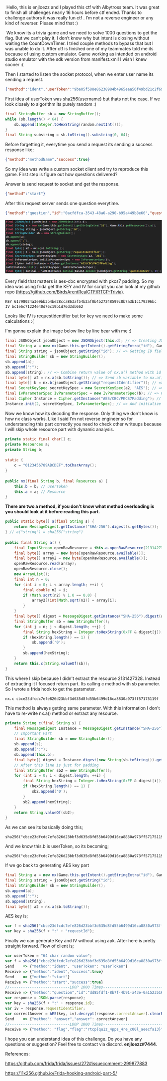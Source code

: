 ​	Hello, this is enjloezz and I played this ctf with Albytross team. It was great to finish all challenges nearly 16 hours before ctf ended. Thanks to challenge authors it was really fun ctf . I’m not a reverse engineer or any kind of reverser. Please mind that :)

​	We know its a trivia game and we need to solve 1000 questions to get the flag. But we can’t play it, I don’t know why but intent is closing without waiting the CountDownTimer. I tried couple methods to bypass that but I was unable to do it. After ctf is finished one of my  teammates told me its because of using custom emulator. Game working as intended on android studio emulator with the sdk version from manifest.xml! I wish I knew sooner :(

Then I started to listen the socket protocol, when we enter user name its sending a request.

```json
{"method":"ident","userToken":"9ba05f588e86238984b4965eaa56f49bd21c2f69c317882e5fd84aff9a5e4385"}
```

First idea of userToken was sha256(username) but thats not the case. If we look closely to algorithm its purely random :)

```java
final StringBuffer sb = new StringBuffer();
while (sb.length() < 64) {
	sb.append(Integer.toHexString(random.nextInt()));
}
final String substring = sb.toString().substring(0, 64);
```

Before forgetting it, everytime you send a request its sending a success response like;

```json
{"method":"methodName","success":true}
```

So my idea was write a custom socket client and try to reproduce this game. First step is figure out how questions delivered? 

Answer is send request to socket and get the response.

```json
{"method":"start"}
```

After this request server sends one question everytime. 

```json
{"method":"question","id":"0acfdfca-3543-48a6-a290-b95a449b8e66","questionText":"m2K5LEjFUCgXFPROL4WlzZbgqoHGCuHgoBo8tG92WqP0K6XrgQIdS4dQ/yB+yleMKoFgVDR6gLcT8qcZE9Kz4cq0tuEqtCtFtrKWVRYZeE0=","options":["X2z/7l6+mygiwrE6AOdkJw==","OnOVHe/7UtoSFlfJkT1H7Q==","Z3+Fgtrct2O7u1hqsAKcKw==","576l1csP0AX5Y6EcaKo2Qg=="],"correctAnswer":"EShNMH7MU91HQtIrbJCkhxHZKZEmwpmKqALVuoAdx24=","requestIdentifier":"bc1e6c71224e40d76c19b1d76d3db662"}
```

![image-20200427005135677](https://github.com/BirdsArentRealCTF/RTCP-Trivia/raw/master/image-20200427005135677.png)

Every field that matters is aes-cbc encrypted with pkcs7 padding. So my idea was using frida get the KEY and IV for script you can look at my github repo (https://github.com/BirdsArentRealCTF/RTCP-Trivia).

```
KEY 61798024a3e9bb3b4be28cca863af54b2af0b4b27248599c8b7a3b1c179296bc
IV bc1e6c71224e40d76c19b1d76d3db662
```

Looks like IV is requestIdentifier but for key we need to make some calculations :(

I'm gonna explain the image below line by line bear with me :)

```java
final JSONObject jsonObject = new JSONObject(this.d); // => Creating JSON-Object from the response.
final String a = new nx(Game.this.getIntent().getStringExtra("id"), Game.this.getResources()).a(); // => Generating a new nx object that taking two parameters. First one is userToken and second one is content.res.Resources object. I will explain why we are sending Resources object. And then call a function in nx class.
final String string = jsonObject.getString("id"); // => Getting ID field from the response.
final StringBuilder sb = new StringBuilder();
sb.append(a);
sb.append(":");
sb.append(string); // => Combine return value of nx.a() method with id field from the response.
final byte[] a2 = nx.a(sb.toString()); // => Send sb variable to nx.a() method and get the return value.
final byte[] b = nx.b(jsonObject.getString("requestIdentifier")); // => Getting requestIdentifier field for using as IV
final SecretKeySpec secretKeySpec = new SecretKeySpec(a2, "AES"); // => Create an AES KEY Object with a2 variable key.
final IvParameterSpec IvParameterSpec = new IvParameterSpec(b); // => Create an IV Parameter Object.
final Cipher Instance = Cipher.getInstance("AES/CBC/PKCS7Padding"); // => Create a Cipher Instance with given specs. "AES-CBC with PKCS7 Padding".
Instance.init(2, secretKeySpec, IvParameterSpec); // => And initialize AES decoder.
```

Now we know how its decoding the response. Only thing we don't know is how nx class works. Like I said I'm not reverse engineer so for understanding this part correctly you need to check other writeups because I will skip whole resource part with dynamic analysis.

```java
private static final char[] c;
private Resources a;
private String b;

static {
    c = "0123456789ABCDEF".toCharArray();
}

public nx(final String b, final Resources a) {
    this.b = b; // userToken
    this.a = a; // Resource
}
```
**There are two a method, if you don't know what method overloading is you should look at it before reading this part.**

```java
public static byte[] a(final String s) {
	return MessageDigest.getInstance("SHA-256").digest(s.getBytes());
} // a("string") = sha256("string")

public final String a() {
    final InputStream openRawResource = this.a.openRawResource(2131427328);
    final byte[] array = new byte[openRawResource.available()];
    final byte[] array2 = new byte[openRawResource.available()];
    openRawResource.read(array);
    openRawResource.close();
    new ArrayList();
    final int n = 0;
    for (int i = 0; i < array.length; ++i) {
        final double n2 = i;
        if (Math.sqrt(n2) % 1.0 == 0.0) {
            array2[(int)Math.sqrt(n2)] = array[i];
        }
    }
    final byte[] digest = MessageDigest.getInstance("SHA-256").digest(array2);
    final StringBuffer sb = new StringBuffer();
    for (int j = n; j < digest.length; ++j) {
        final String hexString = Integer.toHexString(0xFF & digest[j]);
        if (hexString.length() == 1) {
            sb.append('0');
        }
        sb.append(hexString);
    }
    return this.c(String.valueOf(sb));
}
```

This where I skip because I didn't extract the resource 2131427328. Instead of extracting it I focused return part. Its calling c method with sb parameter. So I wrote a frida hook to get the parameter. 

```
nx.c cbce23dfcdc7efe826d23bbf3d635d8fd55b6499d16ca8830a973ff57175119f
```

This method is always getting same parameter. With this information I don't have to re-write nx.a() method or extract any resource.

```java
private String c(final String s) {
    final MessageDigest Instance = MessageDigest.getInstance("SHA-256");
    // Important Part
    final StringBuilder sb = new StringBuilder();
    sb.append(s);
    sb.append(":");
    sb.append(this.b);
    final byte[] digest = Instance.digest(new String(sb.toString()).getBytes());
    // After this line is just for padding
    final StringBuffer sb2 = new StringBuffer();
    for (int i = 0; i < digest.length; ++i) {
        final String hexString = Integer.toHexString(0xFF & digest[i]);
        if (hexString.length() == 1) {
            sb2.append('0');
        }
        sb2.append(hexString);
    }
    return String.valueOf(sb2);
}
```
As we can see its basically doing this; 

```
sha256("cbce23dfcdc7efe826d23bbf3d635d8fd55b6499d16ca8830a973ff57175119f:this.b")
```

And we know this.b is userToken, so its becoming;

```
sha256("cbce23dfcdc7efe826d23bbf3d635d8fd55b6499d16ca8830a973ff57175119f:userToken")
```

If we go back to generating AES key part

```java
final String a = new nx(Game.this.getIntent().getStringExtra("id"), Game.this.getResources()).a();
final String string = jsonObject.getString("id");
final StringBuilder sb = new StringBuilder();
sb.append(a);
sb.append(":");
sb.append(string);
final byte[] a2 = nx.a(sb.toString());
```

AES key is;

```javascript
var f = sha256("cbce23dfcdc7efe826d23bbf3d635d8fd55b6499d16ca8830a973ff57175119f:userToken");
var key = sha256(f + ":" + "requestId");
```

Finally we can generate Key and IV without using apk. After here is pretty straight forward. Flow of client is;

```javascript
var userToken = "64 char random value";
var f = sha256("cbce23dfcdc7efe826d23bbf3d635d8fd55b6499d16ca8830a973ff57175119f:userToken");
Send	=> {"method":"ident", "userToken": "userToken"}
Receive => {"method":"ident","success":true}
Send	=> {"method":"start"}
Receive => {"method":"start","success":true}
//---------------------------LOOP 1000 Times---------------------------
Receive => {"method":"question","id":"dd85fdf1-8b7f-4b91-a43e-0a15235164fd","questionText":"IvP7c0zRIYoJlT+pJIkB1+oqpzUYf6I2M1eFN7euCk7rO/zTqDtdm3Axn0D+Pc2DPVzyRngudjFRk02yHi+7qBjcHqLoPkNDJI96gBTxSLo=","options":["uYHfqGdCnH10uE58i4WKSksfICXLugaR/qTCLx536YU=","1CgutfAAiFrRgqV8ho/DBA==","T8aYSUNeyOX1XmMdireoeybNS9CwoGZwVzCa0ahVic8=","qym/uzpEKRnmNgEpY4dj8s77/SzC8i/2hHChstSTI0Q="],"correctAnswer":"fF7GPXx/HSds3KPUEXAXjhewX+ICi+z16tnr5VJU+cs=","requestIdentifier":"b14f8dfaee7511fe040edef6ec908541"}
var response = JSON.parse(response);
var key = sha256(f + ":" + response.id);
var iv = response.requestIdentifier;
var correctAnswer = AES(key, iv).decrypt(response.correctAnswer).clearPadding();
Send 	=> {"method": "answer","answer": correctAnswer}
//---------------------------LOOP 1000 Times---------------------------
Receive => {"method": "flag","flag":"rtcp{qu1z_4pps_4re_c00l_aeecfa13}"}
```
I hope you can understand idea of this challenge. Do you have any questions or suggestion? Feel free to contact via discord. **enjloezz#7444**.

References:

https://github.com/frida/frida/issues/272#issuecomment-299877883

https://11x256.github.io/Frida-hooking-android-part-5/
